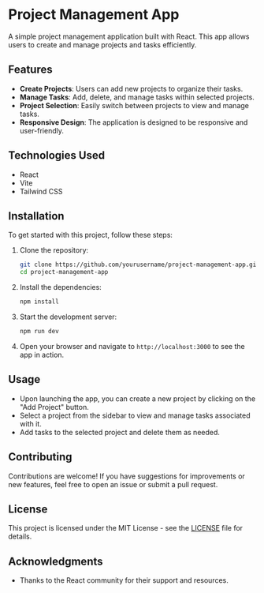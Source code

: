 # Project Management App

A simple project management application built with React. This app allows users to create and manage projects and tasks efficiently.

## Features

- **Create Projects**: Users can add new projects to organize their tasks.
- **Manage Tasks**: Add, delete, and manage tasks within selected projects.
- **Project Selection**: Easily switch between projects to view and manage tasks.
- **Responsive Design**: The application is designed to be responsive and user-friendly.

## Technologies Used

- React
- Vite
- Tailwind CSS

## Installation

To get started with this project, follow these steps:

1. Clone the repository:
   ```bash
   git clone https://github.com/yourusername/project-management-app.git
   cd project-management-app
   ```

2. Install the dependencies:
   ```bash
   npm install
   ```

3. Start the development server:
   ```bash
   npm run dev
   ```

4. Open your browser and navigate to `http://localhost:3000` to see the app in action.

## Usage

- Upon launching the app, you can create a new project by clicking on the "Add Project" button.
- Select a project from the sidebar to view and manage tasks associated with it.
- Add tasks to the selected project and delete them as needed.

## Contributing

Contributions are welcome! If you have suggestions for improvements or new features, feel free to open an issue or submit a pull request.

## License

This project is licensed under the MIT License - see the [LICENSE](LICENSE) file for details.

## Acknowledgments

- Thanks to the React community for their support and resources.
